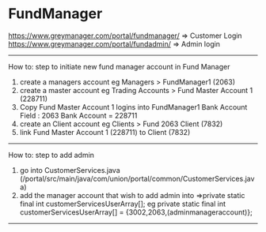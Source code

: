 # FundManager
https://www.greymanager.com/portal/fundmanager/ => Customer Login
https://www.greymanager.com/portal/fundadmin/  => Admin login

__________________________________________________________________________________________________________
How to: step to initiate new fund manager account in Fund Manager

1. create a managers account eg Managers > FundManager1 (2063)
2. create a master account eg Trading Accounts > Fund Master Account 1 (228711)
3. Copy Fund Master Account 1 logins into FundManager1 Bank Account Field : 2063 Bank Account = 228711
4. create an Client account  eg Clients > Fund 2063 Client (7832)
5. link Fund Master Account 1 (228711) to Client (7832)
__________________________________________________________________________________________________________

How to: step to add admin

1. go into CustomerServices.java (/portal/src/main/java/com/union/portal/common/CustomerServices.java)
2. add the manager account that wish to add admin into =>private static final int customerServicesUserArray[]; 
eg private static final int customerServicesUserArray[] = {3002,2063,(adminmanageraccount)};


__________________________________________________________________________________________________________



